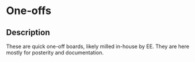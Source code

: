 One-offs
========

## Description
These are quick one-off boards, likely milled in-house by EE. They are here mostly for posterity and documentation.
